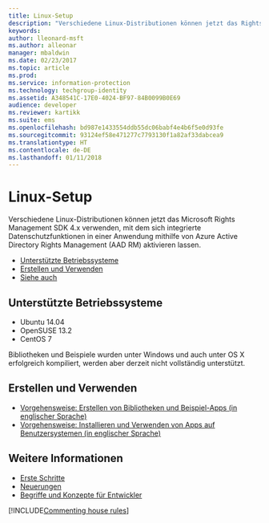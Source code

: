 ```yaml
---
title: Linux-Setup
description: "Verschiedene Linux-Distributionen können jetzt das Rights Management SDK 4.x verwenden."
keywords: 
author: lleonard-msft
ms.author: alleonar
manager: mbaldwin
ms.date: 02/23/2017
ms.topic: article
ms.prod: 
ms.service: information-protection
ms.technology: techgroup-identity
ms.assetid: A348541C-17E0-4024-BF97-84B0099B0E69
audience: developer
ms.reviewer: kartikk
ms.suite: ems
ms.openlocfilehash: bd987e1433554ddb55dc06babf4e4b6f5e0d93fe
ms.sourcegitcommit: 93124ef58e471277c7793130f1a82af33dabcea9
ms.translationtype: HT
ms.contentlocale: de-DE
ms.lasthandoff: 01/11/2018
---
```

# <a name="linux-setup"></a>Linux-Setup

Verschiedene Linux-Distributionen können jetzt das Microsoft Rights Management SDK 4.x verwenden, mit dem sich integrierte Datenschutzfunktionen in einer Anwendung mithilfe von Azure Active Directory Rights Management (AAD RM) aktivieren lassen.

- [Unterstützte Betriebssysteme](#supported-operating-systems)
- [Erstellen und Verwenden](#how-to-build-and-use)
- [Siehe auch](#see-also)

## <a name="supported-operating-systems"></a>Unterstützte Betriebssysteme

- Ubuntu 14.04
- OpenSUSE 13.2
- CentOS 7

Bibliotheken und Beispiele wurden unter Windows und auch unter OS X erfolgreich kompiliert, werden aber derzeit nicht vollständig unterstützt.
 
## <a name="how-to-build-and-use"></a>Erstellen und Verwenden

- [Vorgehensweise: Erstellen von Bibliotheken und Beispiel-Apps (in englischer Sprache)](https://github.com/AzureAD/rms-sdk-for-cpp/blob/master/docs/how_to_build_it.md)
- [Vorgehensweise: Installieren und Verwenden von Apps auf Benutzersystemen (in englischer Sprache)](https://github.com/AzureAD/rms-sdk-for-cpp/blob/master/docs/how_to_use_it.md)

## <a name="see-also"></a>Weitere Informationen

- [Erste Schritte](get-started.md)
- [Neuerungen](release-notes.md)
- [Begriffe und Konzepte für Entwickler](core-concepts.md)

[!INCLUDE[Commenting house rules](../includes/houserules.md)]
